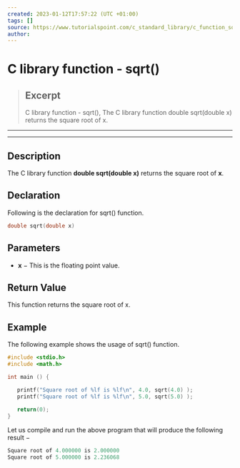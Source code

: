 ```yaml
---
created: 2023-01-12T17:57:22 (UTC +01:00)
tags: []
source: https://www.tutorialspoint.com/c_standard_library/c_function_sqrt.htm
author: 
---
```


# C library function - sqrt()

> ## Excerpt
> C library function - sqrt(),  The C library function double sqrt(double x) returns the square root of x.

---
---

  

## Description

The C library function **double sqrt(double x)** returns the square root of **x**.

## Declaration

Following is the declaration for sqrt() function.

```c
double sqrt(double x)
```

## Parameters

-   **x** − This is the floating point value.
    

## Return Value

This function returns the square root of x.

## Example

The following example shows the usage of sqrt() function.

```c
#include <stdio.h>
#include <math.h>

int main () {

   printf("Square root of %lf is %lf\n", 4.0, sqrt(4.0) );
   printf("Square root of %lf is %lf\n", 5.0, sqrt(5.0) );
   
   return(0);
}
```

Let us compile and run the above program that will produce the following result −

```c
Square root of 4.000000 is 2.000000
Square root of 5.000000 is 2.236068

```



